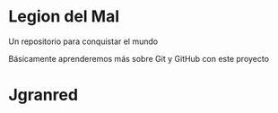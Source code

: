 # Legion del Mal
Un repositorio para conquistar el mundo

Básicamente aprenderemos más sobre Git y GitHub con este proyecto


# Jgranred